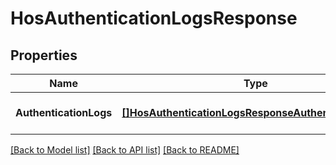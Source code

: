 # HosAuthenticationLogsResponse

## Properties
Name | Type | Description | Notes
------------ | ------------- | ------------- | -------------
**AuthenticationLogs** | [**[]HosAuthenticationLogsResponseAuthenticationLogs**](HosAuthenticationLogsResponse_authenticationLogs.md) |  | [optional] [default to null]

[[Back to Model list]](../README.md#documentation-for-models) [[Back to API list]](../README.md#documentation-for-api-endpoints) [[Back to README]](../README.md)


